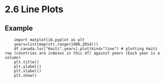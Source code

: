 # 2.6 Line Plots

## Example

        import matplotlib.pyplot as plt
        years=list(map(str,range(1980,2014)))
        df_canada.loc["Haiti",years].plot(kind="line") # plotting Haiti row (countries are indexes in this df) against years (Each year is a column)
        plt.title()
        plt.ylabel()
        plt.xlabel()
        plt.show()
